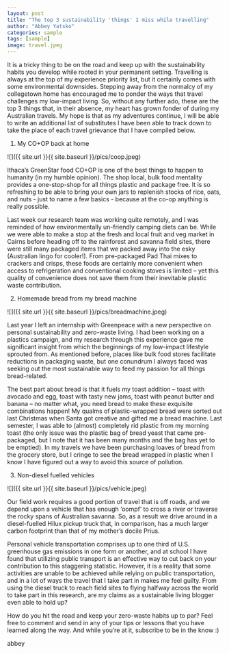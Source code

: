 ```yaml
---
layout: post
title: "The top 3 sustainability 'things' I miss while travelling"
author: "Abbey Yatsko"
categories: sample
tags: [sample]
image: travel.jpeg
---
```


It is a tricky thing to be on the road and keep up with the sustainability habits you develop while rooted in your permanent setting. Travelling is always at the top of my experience priority list, but it certainly comes with some environmental downsides. Stepping away from the normalcy of my collegetown home has encouraged me to ponder the ways that travel challenges my low-impact living. So, without any further ado, these are the top 3 things that, in their absence, my heart has grown fonder of during my Australian travels. My hope is that as my adventures continue, I will be able to write an additional list of substitutes I have been able to track down to take the place of each travel grievance that I have compiled below.

1. My CO+OP back at home

![]({{ site.url }}{{ site.baseurl }}/pics/coop.jpeg)

Ithaca’s GreenStar food CO+OP is one of the best things to happen to humanity (in my humble opinion). The shop local, bulk food mentality provides a one-stop-shop for all things plastic and package free. It is so refreshing to be able to bring your own jars to replenish stocks of rice, oats, and nuts - just to name a few basics - because at the co-op anything is really possible. 

Last week our research team was working quite remotely, and I was reminded of how environmentally un-friendly camping diets can be. While we were able to make a stop at the fresh and local fruit and veg market in Cairns before heading off to the rainforest and savanna field sites, there were still many packaged items that we packed away into the esky (Australian lingo for cooler!). From pre-packaged Pad Thai mixes to crackers and crisps, these foods are certainly more convenient when access to refrigeration and conventional cooking stoves is limited – yet this quality of convenience does not save them from their inevitable plastic waste contribution. 

2. Homemade bread from my bread machine  

![]({{ site.url }}{{ site.baseurl }}/pics/breadmachine.jpeg)

Last year I left an internship with Greenpeace with a new perspective on personal sustainability and zero-waste living. I had been working on a plastics campaign, and my research through this experience gave me significant insight from which the beginnings of my low-impact lifestyle sprouted from. As mentioned before, places like bulk food stores facilitate reductions in packaging waste, but one conundrum I always faced was seeking out the most sustainable way to feed my passion for all things bread-related.

The best part about bread is that it fuels my toast addition – toast with avocado and egg, toast with tasty new jams, toast with peanut butter and banana – no matter what, you need bread to make these exquisite combinations happen! My qualms of plastic-wrapped bread were sorted out last Christmas when Santa got creative and gifted me a bread machine. Last semester, I was able to (almost) completely rid plastic from my morning toast (the only issue was the plastic bag of bread yeast that came pre-packaged, but I note that it has been many months and the bag has yet to be emptied). In my travels we have been purchasing loaves of bread from the grocery store, but I cringe to see the bread wrapped in plastic when I know I have figured out a way to avoid this source of pollution. 

3. Non-diesel fuelled vehicles 

![]({{ site.url }}{{ site.baseurl }}/pics/vehicle.jpeg)

Our field work requires a good portion of travel that is off roads, and we depend upon a vehicle that has enough ‘oompf’ to cross a river or traverse the rocky spans of Australian savanna. So, as a result we drive around in a diesel-fuelled Hilux pickup truck that, in comparison, has a much larger carbon footprint than that of my mother’s docile Prius.

Personal vehicle transportation comprises up to one third of U.S. greenhouse gas emissions in one form or another, and at school I have found that utilizing public transport is an effective way to cut back on your contribution to this staggering statistic. However, it is a reality that some activities are unable to be achieved while relying on public transportation, and in a lot of ways the travel that I take part in makes me feel guilty. From using the diesel truck to reach field sites to flying halfway across the world to take part in this research, are my claims as a sustainable living blogger even able to hold up?

How do you hit the road and keep your zero-waste habits up to par? Feel free to comment and send in any of your tips or lessons that you have learned along the way. And while you’re at it, subscribe to be in the know :)

abbey
